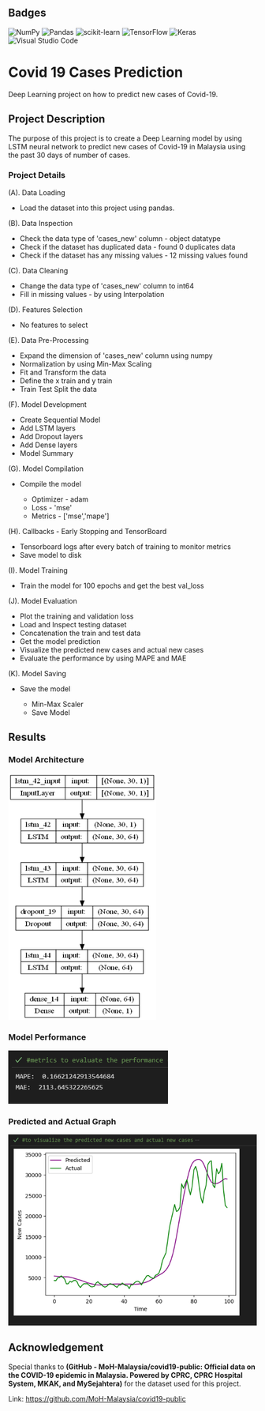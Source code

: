 ## Badges
![NumPy](https://img.shields.io/badge/numpy-%23013243.svg?style=for-the-badge&logo=numpy&logoColor=white) 
![Pandas](https://img.shields.io/badge/pandas-%23150458.svg?style=for-the-badge&logo=pandas&logoColor=white) 
![scikit-learn](https://img.shields.io/badge/scikit--learn-%23F7931E.svg?style=for-the-badge&logo=scikit-learn&logoColor=white) 
![TensorFlow](https://img.shields.io/badge/TensorFlow-%23FF6F00.svg?style=for-the-badge&logo=TensorFlow&logoColor=white) 
![Keras](https://img.shields.io/badge/Keras-%23D00000.svg?style=for-the-badge&logo=Keras&logoColor=white) 
![Visual Studio Code](https://img.shields.io/badge/Visual%20Studio%20Code-0078d7.svg?style=for-the-badge&logo=visual-studio-code&logoColor=white)

# Covid 19 Cases Prediction
 Deep Learning project on how to predict new cases of Covid-19.
 
## Project Description
The purpose of this project is to create a Deep Learning model by using LSTM neural network to predict new cases of Covid-19 in Malaysia using the past 30 days of number of cases.

### Project Details 
(A). Data Loading <br>

<ul>
  <li>Load the dataset into this project using pandas.</li>
</ul>

(B). Data Inspection <br>

<ul>
  <li>Check the data type of 'cases_new' column - object datatype</li>
  <li>Check if the dataset has duplicated data - found 0 duplicates data</li>
  <li>Check if the dataset has any missing values - 12 missing values found</li>
</ul>

(C). Data Cleaning <br>

<ul>
  <li>Change the data type of 'cases_new' column to int64</li>
  <li>Fill in missing values - by using Interpolation</li>
</ul>

(D). Features Selection <br>

<ul>
  <li>No features to select</li>
</ul>

(E). Data Pre-Processing <br>

<ul>
  <li>Expand the dimension of 'cases_new' column using numpy</li>
  <li>Normalization by using Min-Max Scaling</li>
  <li>Fit and Transform the data</li>
  <li>Define the x train and y train</li>
  <li>Train Test Split the data</li>
</ul>

(F). Model Development <br>

<ul>
  <li>Create Sequential Model</li>
  <li>Add LSTM layers</li>
  <li>Add Dropout layers</li>
  <li>Add Dense layers</li>
  <li>Model Summary</li>
</ul>

(G). Model Compilation <br>

<ul>
  <li>Compile the model</li>
    <ul>
      <li> Optimizer - adam </li>
      <li> Loss - 'mse'</li>
      <li> Metrics - ['mse','mape']</li>
    </ul>
</ul>

(H). Callbacks - Early Stopping and TensorBoard<br>

<ul>
  <li>Tensorboard logs after every batch of training to monitor metrics</li>
  <li>Save model to disk</li>
</ul>

(I). Model Training <br>

<ul>
  <li>Train the model for 100 epochs and get the best val_loss</li>
</ul>

(J). Model Evaluation <br>

<ul>
  <li>Plot the training and validation loss</li>
  <li>Load and Inspect testing dataset</li>
  <li>Concatenation the train and test data</li>
  <li>Get the model prediction</li>
  <li>Visualize the predicted new cases and actual new cases</li>
  <li>Evaluate the performance by using MAPE and MAE</li>
</ul>

(K). Model Saving

<ul>
  <li>Save the model</li>
    <ul>
      <li>Min-Max Scaler</li>
      <li>Save Model</li>
    </ul>
</ul>



## Results
### Model Architecture
<img
  src="Model/model_architecture.png"
  alt="Model Architecture"
  title="Model Architecture"
  class = "center"
  style="width:300px;height:500px;">
  
### Model Performance
  <img
  src="Model/testing_evaluation_metrics.PNG"
  alt="Model Performance"
  title="Model Performance"
  class = "center">
    
### Predicted and Actual Graph
  <img
  src="Model/graph_visualization.PNG"
  alt="Graph Visualization"
  title="Graph Visualization"
  class = "center">
 
## Acknowledgement
Special thanks to **(GitHub - MoH-Malaysia/covid19-public: Official data on the COVID-19
epidemic in Malaysia. Powered by CPRC, CPRC Hospital System,
MKAK, and MySejahtera)** for the dataset used for this project.

Link: https://github.com/MoH-Malaysia/covid19-public
